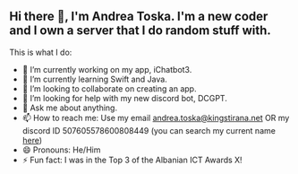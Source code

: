 ## Hi there 👋, I'm Andrea Toska. I'm a new coder and I own a server that I do random stuff with.

This is what I do:

- 🔭 I’m currently working on my app, iChatbot3.
- 🌱 I’m currently learning Swift and Java.
- 👯 I’m looking to collaborate on creating an app.
- 🤔 I’m looking for help with my new discord bot, DCGPT.
- 💬 Ask me about anything.
- 📫 How to reach me: Use my email andrea.toska@kingstirana.net OR my discord ID 507605578600808449 (you can search my current name [here](https;//discord.id))
- 😄 Pronouns: He/Him
- ⚡ Fun fact: I was in the Top 3 of the Albanian ICT Awards X!
